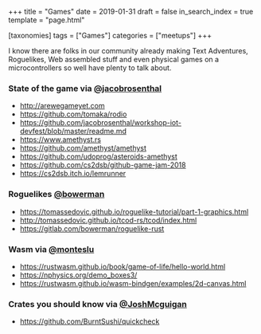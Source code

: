 +++
title = "Games"
date = 2019-01-31
draft = false
in_search_index = true
template = "page.html"

[taxonomies] 
tags = ["Games"]
categories = ["meetups"] 
+++

I know there are folks in our community already making Text Adventures, Roguelikes, Web assembled stuff and even physical games on a microcontrollers so well have plenty to talk about.

<!-- more -->

### State of the game via [@jacobrosenthal](https://github.com/jacobrosenthal)

-   http://arewegameyet.com
-   https://github.com/tomaka/rodio
-   https://github.com/jacobrosenthal/workshop-iot-devfest/blob/master/readme.md
-   https://www.amethyst.rs
-   https://github.com/amethyst/amethyst
-   https://github.com/udoprog/asteroids-amethyst
-   https://github.com/cs2dsb/github-game-jam-2018
-   https://cs2dsb.itch.io/lemrunner

### Roguelikes [@bowerman](https://gitlab.com/bowerman)

-   https://tomassedovic.github.io/roguelike-tutorial/part-1-graphics.html
-   http://tomassedovic.github.io/tcod-rs/tcod/index.html
-   https://gitlab.com/bowerman/roguelike-rust

### Wasm via [@monteslu](https://github.com/monteslu)

-   https://rustwasm.github.io/book/game-of-life/hello-world.html
-   https://nphysics.org/demo_boxes3/
-   https://rustwasm.github.io/wasm-bindgen/examples/2d-canvas.html

### Crates you should know via [@JoshMcguigan](https://github.com/JoshMcguigan)

-   https://github.com/BurntSushi/quickcheck
